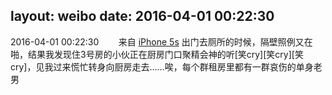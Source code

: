 layout: weibo
date: 2016-04-01 00:22:30
---
2016-04-01 00:22:30  &nbsp;&nbsp;&nbsp;&nbsp;&nbsp;&nbsp; 来自 <a href="sinaweibo://customweibosource" rel="nofollow">iPhone 5s</a>
出门去厕所的时候，隔壁照例又在啪，结果我发现住3号房的小伙正在厨房门口聚精会神的听[笑cry][笑cry][笑cry]，见我过来慌忙转身向厨房走去……唉，每个群租房里都有一群哀伤的单身老男 ​​​
